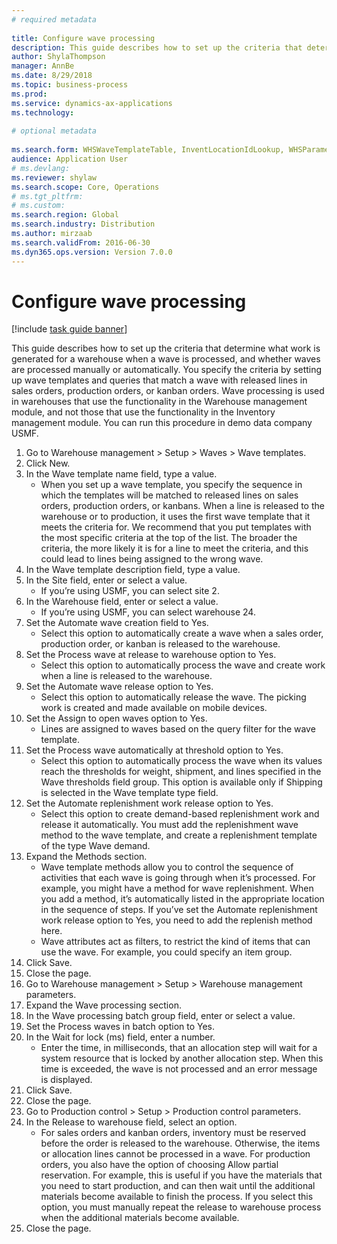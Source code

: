 ```yaml
--- 
# required metadata 
 
title: Configure wave processing
description: This guide describes how to set up the criteria that determine what work is generated for a warehouse when a wave is processed, and whether waves are processed manually or automatically. 
author: ShylaThompson
manager: AnnBe 
ms.date: 8/29/2018
ms.topic: business-process 
ms.prod:  
ms.service: dynamics-ax-applications 
ms.technology:  
 
# optional metadata 
 
ms.search.form: WHSWaveTemplateTable, InventLocationIdLookup, WHSParameters, ProdParameters   
audience: Application User 
# ms.devlang:  
ms.reviewer: shylaw
ms.search.scope: Core, Operations 
# ms.tgt_pltfrm:  
# ms.custom:  
ms.search.region: Global
ms.search.industry: Distribution
ms.author: mirzaab
ms.search.validFrom: 2016-06-30 
ms.dyn365.ops.version: Version 7.0.0 
---
```

# Configure wave processing

[!include [task guide banner](../../includes/task-guide-banner.md)]

This guide describes how to set up the criteria that determine what work is generated for a warehouse when a wave is processed, and whether waves are processed manually or automatically. You specify the criteria by setting up wave templates and queries that match a wave with released lines in sales orders, production orders, or kanban orders. Wave processing is used in warehouses that use the functionality in the Warehouse management module, and not those that use the functionality in the Inventory management module. You can run this procedure in demo data company USMF.

1. Go to Warehouse management > Setup > Waves > Wave templates.
2. Click New.
3. In the Wave template name field, type a value.
    * When you set up a wave template, you specify the sequence in which the templates will be matched to released lines on sales orders, production orders, or kanbans. When a line is released to the warehouse or to production, it uses the first wave template that it meets the criteria for. We recommend that you put templates with the most specific criteria at the top of the list. The broader the criteria, the more likely it is for a line to meet the criteria, and this could lead to lines being assigned to the wrong wave.  
4. In the Wave template description field, type a value.
5. In the Site field, enter or select a value.
    * If you’re using USMF, you can select site 2.  
6. In the Warehouse field, enter or select a value.
    * If you’re using USMF, you can select warehouse 24.  
7. Set the Automate wave creation field to Yes.
    * Select this option to automatically create a wave when a sales order, production order, or kanban is released to the warehouse.  
8. Set the Process wave at release to warehouse option to Yes. 
    * Select this option to automatically process the wave and create work when a line is released to the warehouse.  
9. Set the Automate wave release option to Yes. 
    * Select this option to automatically release the wave. The picking work is created and made available on mobile devices.  
10. Set the Assign to open waves option to Yes. 
    * Lines are assigned to waves based on the query filter for the wave template.  
11. Set the Process wave automatically at threshold option to Yes. 
    * Select this option to automatically process the wave when its values reach the thresholds for weight, shipment, and lines specified in the Wave thresholds field group. This option is available only if Shipping is selected in the Wave template type field.  
12. Set the Automate replenishment work release option to Yes. 
    * Select this option to create demand-based replenishment work and release it automatically. You must add the replenishment wave method to the wave template, and create a replenishment template of the type Wave demand.  
13. Expand the Methods section.
    * Wave template methods allow you to control the sequence of activities that each wave is going through when it’s processed. For example, you might have a method for wave replenishment. When you add a method, it’s automatically listed in the appropriate location in the sequence of steps. If you’ve set the Automate replenishment work release option to Yes, you need to add the replenish method here.  
    * Wave attributes act as filters, to restrict the kind of items that can use the wave. For example, you could specify an item group.  
14. Click Save.
15. Close the page.
16. Go to Warehouse management > Setup > Warehouse management parameters.
17. Expand the Wave processing section.
18. In the Wave processing batch group field, enter or select a value.
19. Set the Process waves in batch option to Yes.
20. In the Wait for lock (ms) field, enter a number.
    * Enter the time, in milliseconds, that an allocation step will wait for a system resource that is locked by another allocation step. When this time is exceeded, the wave is not processed and an error message is displayed.  
21. Click Save.
22. Close the page.
23. Go to Production control > Setup > Production control parameters.
24. In the Release to warehouse field, select an option.
    * For sales orders and kanban orders, inventory must be reserved before the order is released to the warehouse. Otherwise, the items or allocation lines cannot be processed in a wave. For production orders, you also have the option of choosing Allow partial reservation. For example, this is useful if you have the materials that you need to start production, and can then wait until the additional materials become available to finish the process. If you select this option, you must manually repeat the release to warehouse process when the additional materials become available.  
25. Close the page.

